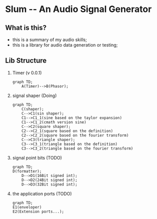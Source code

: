 # Slum -- An Audio Signal Generator

## What is this?

* this is a summary of my audio skills;
* this is a library for audio data generation or testing;

## Lib Structure

1. Timer (v 0.0.1)

    ```mermaid
    graph TD;
        A(Timer)-->B(Phasor);
    ```

2. signal shaper (Doing)

    ```mermaid
    graph TD;
        C(shaper);
        C-->C1(sin shaper);
        C1-->C1_1(sine based on the taylor expansion)
        C1-->C1_2(cmath version sine)
        C-->C2(square shaper);
        C2-->C2_1(square based on the definition)
        C2-->C2_2(square based on the fourier transform)
        C-->C3(triangle shaper);
        C3-->C3_1(triangle based on the definition)
        C3-->C3_2(triangle based on the fourier transform)
    ```

3. signal point bits (TODO)

    ```mermaid
    graph TD;
    D(formatter);
        D-->D1(16Bit signed int);
        D-->D2(24Bit signed int);
        D-->D3(32Bit signed int);
    ```

4. the application ports (TODO)

    ```mermaid
    graph TD;
    E1(enveloper)
    E2(Extension ports...);
    ```
